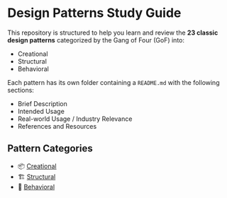 # Design Patterns Study Guide

This repository is structured to help you learn and review the **23 classic design patterns** categorized by the Gang of Four (GoF) into:
- Creational
- Structural
- Behavioral

Each pattern has its own folder containing a `README.md` with the following sections:
- Brief Description
- Intended Usage
- Real-world Usage / Industry Relevance
- References and Resources

## Pattern Categories

- 📦 [Creational](./Creational)
- 🏗 [Structural](./Structural)
- 🤝 [Behavioral](./Behavioral)
